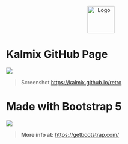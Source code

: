 <p align="center">
  <a href="https://kalmix.github.io/">
    <img src="https://i.imgur.com/Fwl4LEd.png" alt="Logo" width=72 height=72>
  </a>

# Kalmix GitHub Page

![](https://i.imgur.com/tj8VSCK.png)

> Screenshot https://kalmix.github.io/retro





# Made with Bootstrap 5



![](https://i.imgur.com/TnQOhu7.png)

> **More info at:**
https://getbootstrap.com/
